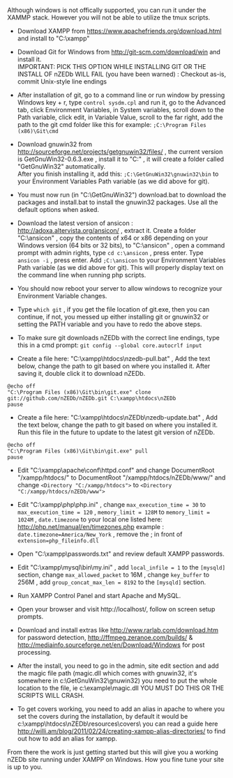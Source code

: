 Although windows is not offically supported, you can run it under the XAMMP stack. However you will not be able to utilize the tmux scripts.  

* Download XAMPP from https://www.apachefriends.org/download.html and install to "C:\xampp\"  

* Download Git for Windows from http://git-scm.com/download/win and install it.  
IMPORTANT: PICK THIS OPTION WHILE INSTALLING GIT OR THE INSTALL OF nZEDb WILL FAIL (you have been warned) : 
Checkout as-is, commit Unix-style line endings  

* After installation of git, go to a command line or run window by pressing Windows key + r, type `control sysdm.cpl` and run it, go to the Advanced tab, click Environment Variables, in System variables, scroll down to the Path variable, click edit, in Variable Value, scroll to the far right, add the path to the git cmd folder like this for example: `;C:\Program Files (x86)\Git\cmd`  

* Download gnuwin32 from http://sourceforge.net/projects/getgnuwin32/files/ , the current version is GetGnuWin32-0.6.3.exe , install it to "C:\" , it will create a folder called "GetGnuWin32" automatically.  
After you finish installing it, add this: `;C:\GetGnuWin32\gnuwin32\bin` to your Environment Variables Path variable (as we did above for git).  

* You must now run (in "C:\GetGnuWin32") download.bat to download the packages and install.bat to install the gnuwin32 packages. Use all the default options when asked.  

* Download the latest version of ansicon : http://adoxa.altervista.org/ansicon/ , extract it. Create a folder "C:\ansicon" , copy the contents of x64 or x86 depending on your Windows version (64 bits or 32 bits), to  "C:\ansicon" , open a command prompt with admin rights, type `cd c:\ansicon` , press enter. Type ` ansicon -i` , press enter. Add `;C:\ansicon` to your Environment Variables Path variable (as we did above for git). This will properly display text on the command line when running php scripts.

* You should now reboot your server to allow windows to recognize your Environment Variable changes.  

* Type `which git` , if you get the file location of git.exe, then you can continue, if not, you messed up either installing git or gnuwin32 or setting the PATH variable and you have to redo the above steps.

* To make sure git downloads nZEDb with the correct line endings, type this in a cmd prompt: `git config --global core.autocrlf input`

* Create a file here: "C:\xampp\htdocs\nzedb-pull.bat" , Add the text below, change the path to git based on where you installed it. After saving it, double click it to download nZEDb.    

```
@echo off  
"C:\Program Files (x86)\Git\bin\git.exe" clone git://github.com/nZEDb/nZEDb.git C:\xampp\htdocs\nZEDb  
pause  
```

* Create a file here: "C:\xampp\htdocs\nZEDb\nzedb-update.bat" , Add the text below, change the path to git based on where you installed it. Run this file in the future to update to the latest git version of nZEDb.  

```
@echo off  
"C:\Program Files (x86)\Git\bin\git.exe" pull  
pause  
```

* Edit "C:\xampp\apache\conf\httpd.conf" and change DocumentRoot "/xampp/htdocs/" to DocumentRoot "/xampp/htdocs/nZEDb/www/" and change `<Directory "C:/xampp/htdocs">` to `<Directory "C:/xampp/htdocs/nZEDb/www">`   

* Edit "C:\xampp\php\php.ini" , change `max_execution_time = 30` to `max_execution_time = 120` , `memory_limit = 128M` to `memory_limit = 1024M` , `date.timezone` to your local one listed here: http://php.net/manual/en/timezones.php example : `date.timezone=America/New_York` , remove the ; in front of `extension=php_fileinfo.dll`  

* Open "C:\xampp\passwords.txt" and review default XAMPP passwords.  

* Edit "C:\xampp\mysql\bin\my.ini" , add `local_infile = 1` to the `[mysqld]` section, change `max_allowed_packet` to 16M , change `key_buffer` to 256M , add `group_concat_max_len = 8192` to the `[mysqld]` section.  

* Run XAMPP Control Panel and start Apache and MySQL.  

* Open your browser and visit http://localhost/, follow on screen setup prompts.  

* Download and install extras like http://www.rarlab.com/download.htm for password detection, http://ffmpeg.zeranoe.com/builds/ & http://mediainfo.sourceforge.net/en/Download/Windows for post processing.  

* After the install, you need to go in the admin, site edit section and add the magic file path (magic.dll which comes with gnuwin32, it's somewhere in c:\GetGnuWin32\gnuwin32) you need to put the whole location to the file, ie c:\example\magic.dll YOU MUST DO THIS OR THE SCRIPTS WILL CRASH.

* To get covers working, you need to add an alias in apache to where you set the covers during the installation, by default it would be c:\xampp\htdocs\nZEDb\resources\covers\ you can read a guide here http://willi.am/blog/2011/02/24/creating-xampp-alias-directories/ to find out how to add an alias for xampp.

From there the work is just getting started but this will give you a working nZEDb site running under XAMPP on Windows. How you fine tune your site is up to you.

